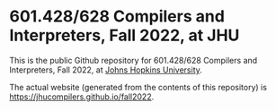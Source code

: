 # 601.428/628 Compilers and Interpreters, Fall 2022, at JHU

This is the public Github repository for 601.428/628 Compilers and Interpreters,
Fall 2022, at [Johns Hopkins University](https://www.jhu.edu).

The actual website (generated from the contents of this repository) is
<https://jhucompilers.github.io/fall2022>.
